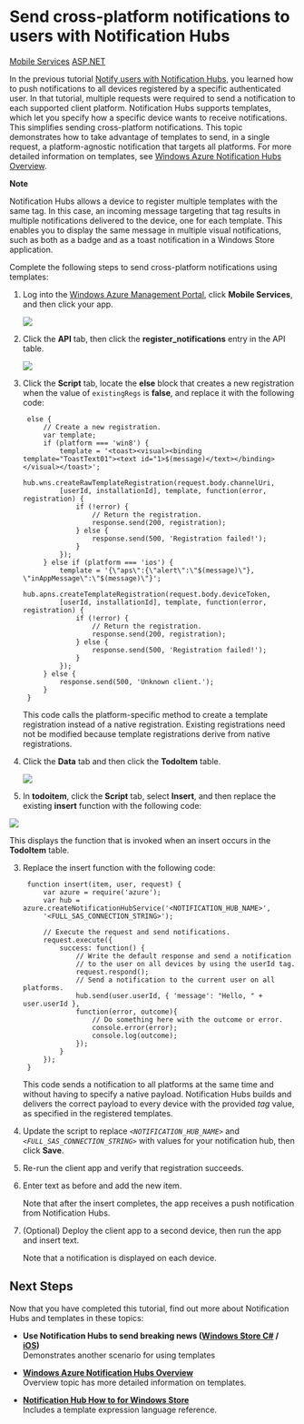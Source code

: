 <properties linkid="" urlDisplayName="Notify Users" pageTitle="Notify cross-platform users of your ASP.NET service with Notification Hubs" metaKeywords="" writer="glenga" metaDescription="Follow this tutorial to register to receive notifications from your ASP.NET service by using Notification Hubs" metaCanonical="" disqusComments="1" umbracoNaviHide="1" />

<div chunk="../chunks/notification-hubs-left-nav.md" />

# Send cross-platform notifications to users with Notification Hubs

<div class="dev-center-tutorial-selector sublanding">
    <a href="/en-us/manage/services/notification-hubs/notify-users-crossplat" title="Mobile Services" class="current">Mobile Services</a>
    <a href="/en-us/manage/services/notification-hubs/notify-users-crossplat-aspnet" title="ASP.NET">ASP.NET</a>
</div> 

In the previous tutorial [Notify users with Notification Hubs], you learned how to push notifications to all devices registered by a specific authenticated user. In that tutorial, multiple requests were required to send a notification to each supported client platform. Notification Hubs supports templates, which let you specify how a specific device wants to receive notifications. This simplifies sending cross-platform notifications. This topic demonstrates how to take advantage of templates to send, in a single request, a platform-agnostic notification that targets all platforms. For more detailed information on templates, see [Windows Azure Notification Hubs Overview][Templates].

<div class="dev-callout"><b>Note</b>
	<p>Notification Hubs allows a device to register multiple templates with the same tag. In this case, an incoming message targeting that tag results in multiple notifications delivered to the device, one for each template. This enables you to display the same message in multiple visual notifications, such as both as a badge and as a toast notification in a Windows Store application.</p>
</div>

Complete the following steps to send cross-platform notifications using templates:
	
1. Log into the [Windows Azure Management Portal][Management Portal], click **Mobile Services**, and then click your app.

   ![][0]

2. Click the **API** tab, then click the **register_notifications** entry in the API table.

	![][1]

5. Click the **Script** tab, locate the **else** block that creates a new registration when the value of `existingRegs` is **false**, and replace it with the following code:

		else {
            // Create a new registration.
            var template;
            if (platform === 'win8') {                
                template = '<toast><visual><binding template="ToastText01"><text id="1>$(message)</text></binding></visual></toast>';
                hub.wns.createRawTemplateRegistration(request.body.channelUri, 
                [userId, installationId], template, function(error, registration) {
                    if (!error) {
                        // Return the registration.
                        response.send(200, registration);
                    } else {
                        response.send(500, 'Registration failed!');
                    }
                });
            } else if (platform === 'ios') {
                template = '{\"aps\":{\"alert\":\"$(message)\"}, \"inAppMessage\":\"$(message)\"}';
                hub.apns.createTemplateRegistration(request.body.deviceToken, 
                [userId, installationId], template, function(error, registration) {
                    if (!error) {
                        // Return the registration.
                        response.send(200, registration);
                    } else {
                        response.send(500, 'Registration failed!');
                    }
                });
            } else {
                response.send(500, 'Unknown client.');
            }
        }
	
	This code calls the platform-specific method to create a template registration instead of a native registration. Existing registrations need not be modified because template registrations derive from native registrations.

3. Click the **Data** tab and then click the **TodoItem** table. 

   ![][2]

2. In **todoitem**, click the **Script** tab, select **Insert**, and then replace the existing **insert** function with the following code:
   
  ![][3]

   This displays the function that is invoked when an insert occurs in the **TodoItem** table.

3. Replace the insert function with the following code:

		function insert(item, user, request) {
		    var azure = require('azure');
		    var hub = azure.createNotificationHubService('<NOTIFICATION_HUB_NAME>', 
		    '<FULL_SAS_CONNECTION_STRING>');
		
		    // Execute the request and send notifications.
		    request.execute({
		        success: function() {
		            // Write the default response and send a notification 
		            // to the user on all devices by using the userId tag.
		            request.respond();
		            // Send a notification to the current user on all platforms. 
		            hub.send(user.userId, { 'message': "Hello, " + user.userId }, 
		            function(error, outcome){
		                // Do something here with the outcome or error.
		                console.error(error);
		                console.log(outcome);
		            });     
		        }
		    });
		}

	This code sends a notification to all platforms at the same time and without having to specify a native payload. Notification Hubs builds and delivers the correct payload to every device with the provided _tag_ value, as specified in the registered templates.

4. Update the script to replace _`<NOTIFICATION_HUB_NAME>`_ and _`<FULL_SAS_CONNECTION_STRING>`_ with values for your notification hub, then click **Save**.

5. Re-run the client app and verify that registration succeeds.

6. Enter text as before and add the new item.

	Note that after the insert completes, the app receives a push notification from Notification Hubs.

7. (Optional) Deploy the client app to a second device, then run the app and insert text. 

	Note that a notification is displayed on each device.

## Next Steps

Now that you have completed this tutorial, find out more about Notification Hubs and templates in these topics:

+ **Use Notification Hubs to send breaking news ([Windows Store C#][Breaking news .NET] / [iOS][Breaking news iOS])**<br/>Demonstrates another scenario for using templates 

+  **[Windows Azure Notification Hubs Overview][Templates]**<br/>Overview topic has more detailed information on templates.

+  **[Notification Hub How to for Windows Store]**<br/>Includes a template expression language reference.

<!-- Anchors. -->
[ASP.NET backend]: #aspnet
[Mobile Services backend]: #mobileservices

<!-- Images. -->
[0]: ../Media/mobile-services-selection.png
[1]: ../Media/mobile-custom-api-select.png
[2]: ../Media/mobile-portal-data-tables.png
[3]: ../Media/mobile-insert-script-push2.png
<!-- URLs. -->
[Push to users ASP.NET]: ./tutorial-notify-users-aspnet.md
[Push to users Mobile Services]: ./tutorial-notify-users-mobile-services.md
[Visual Studio 2012 Express for Windows 8]: http://go.microsoft.com/fwlink/?LinkId=257546
[WindowsAzure.com]: http://www.windowsazure.com/
[Management Portal]: https://manage.windowsazure.com/
[Send cross-platform notifications to users with Notification Hubs]: ./tutorial-notify-users-cross-platform.md
[Breaking news .NET]: ./breaking-news-dotnet.md
[Breaking news iOS]: ./breaking-news-dotnet.md
[Windows Azure Notification Hubs]: http://go.microsoft.com/fwlink/p/?LinkId=314257
[Notify users with Notification Hubs]: ./tutorial-notify-users-aspnet.md 
[Templates]: http://go.microsoft.com/fwlink/p/?LinkId=317339
[Notification Hub How to for Windows Store]: http://msdn.microsoft.com/en-us/library/windowsazure/jj927172.aspx